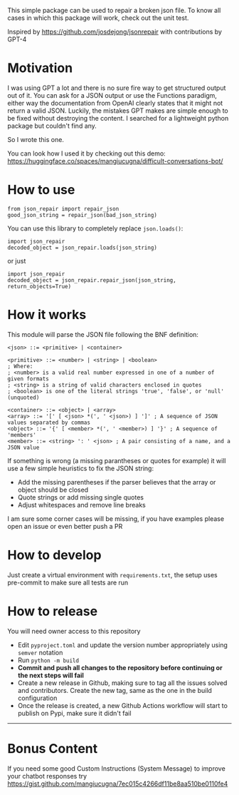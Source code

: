 This simple package can be used to repair a broken json file. To know all cases in which this package will work, check out the unit test.

Inspired by https://github.com/josdejong/jsonrepair with contributions by GPT-4

# Motivation
I was using GPT a lot and there is no sure fire way to get structured output out of it.
You can ask for a JSON output or use the Functions paradigm, either way the documentation from OpenAI clearly states that it might not return a valid JSON.
Luckily, the mistakes GPT makes are simple enough to be fixed without destroying the content.
I searched for a lightweight python package but couldn't find any.

So I wrote this one.

You can look how I used it by checking out this demo: https://huggingface.co/spaces/mangiucugna/difficult-conversations-bot/

# How to use
    from json_repair import repair_json
    good_json_string = repair_json(bad_json_string)

You can use this library to completely replace `json.loads()`:
    
    import json_repair
    decoded_object = json_repair.loads(json_string)

or just

    import json_repair
    decoded_object = json_repair.repair_json(json_string, return_objects=True)

# How it works
This module will parse the JSON file following the BNF definition:

    <json> ::= <primitive> | <container>

    <primitive> ::= <number> | <string> | <boolean>
    ; Where:
    ; <number> is a valid real number expressed in one of a number of given formats
    ; <string> is a string of valid characters enclosed in quotes
    ; <boolean> is one of the literal strings 'true', 'false', or 'null' (unquoted)

    <container> ::= <object> | <array>
    <array> ::= '[' [ <json> *(', ' <json>) ] ']' ; A sequence of JSON values separated by commas
    <object> ::= '{' [ <member> *(', ' <member>) ] '}' ; A sequence of 'members'
    <member> ::= <string> ': ' <json> ; A pair consisting of a name, and a JSON value

If something is wrong (a missing parantheses or quotes for example) it will use a few simple heuristics to fix the JSON string:
- Add the missing parentheses if the parser believes that the array or object should be closed
- Quote strings or add missing single quotes
- Adjust whitespaces and remove line breaks

I am sure some corner cases will be missing, if you have examples please open an issue or even better push a PR

# How to develop
Just create a virtual environment with `requirements.txt`, the setup uses pre-commit to make sure all tests are run

# How to release
You will need owner access to this repository
- Edit `pyproject.toml` and update the version number appropriately using `semver` notation
- Run `python -m build`
- **Commit and push all changes to the repository before continuing or the next steps will fail**
- Create a new release in Github, making sure to tag all the issues solved and contributors. Create the new tag, same as the one in the build configuration
- Once the release is created, a new Github Actions workflow will start to publish on Pypi, make sure it didn't fail

---
# Bonus Content
If you need some good Custom Instructions (System Message) to improve your chatbot responses try https://gist.github.com/mangiucugna/7ec015c4266df11be8aa510be0110fe4
